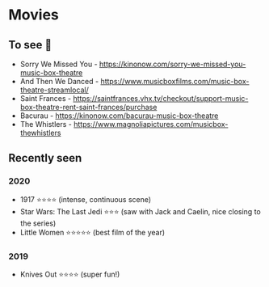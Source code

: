 # Movies

## To see 👀
* Sorry We Missed You - https://kinonow.com/sorry-we-missed-you-music-box-theatre
* And Then We Danced - https://www.musicboxfilms.com/music-box-theatre-streamlocal/
* Saint Frances - https://saintfrances.vhx.tv/checkout/support-music-box-theatre-rent-saint-frances/purchase
* Bacurau - https://kinonow.com/bacurau-music-box-theatre
* The Whistlers - https://www.magnoliapictures.com/musicbox-thewhistlers

## Recently seen
### 2020
* 1917 ⭐⭐⭐⭐ (intense, continuous scene)
* Star Wars: The Last Jedi ⭐⭐⭐ (saw with Jack and Caelin, nice closing to the series)
* Little Women ⭐⭐⭐⭐⭐ (best film of the year)
### 2019
* Knives Out ⭐⭐⭐⭐ (super fun!)
